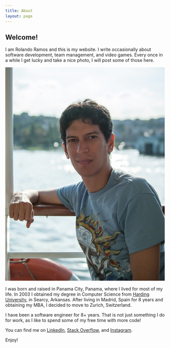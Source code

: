 ```yaml
---
title: About
layout: page
---
```

<h2 class="article-title">Welcome!</h2>

<p>I am Rolando Ramos and this is my website. I write occasionally about software development, team management, and video games. Every once in a while I get lucky and take a nice photo, I will post some of those here.</p>

<p><img class="img-fluid about lazyloaded" src="/assets/images/about/me.jpg" alt="Rolando"></p>

<p>I was born and raised in Panama City, Panama, where I lived for most of my life. In 2003 I obtained my degree in Computer Science from <a title="Computer Science Honor Grads" href="https://www.harding.edu/comp/awards_honorgrads" target="_blank">Harding University</a>, in Searcy, Arkansas. After living in Madrid, Spain for 8 years and obtaining my MBA, I decided to move to Zurich, Switzerland.</p>

<p>I have been a software engineer for 8+ years. That is not just something I do for work, as I like to spend some of my free time with more code!</p>

<p>You can find me on <a href="http://ch.linkedin.com/in/rolandoramosrestrepo">LinkedIn</a>, <a href="https://stackoverflow.com/users/6909765/rolspace">Stack Overflow</a>, and <a href="http://instagram.com/rolspace">Instagram</a>.</p>

<p>Enjoy!</p>